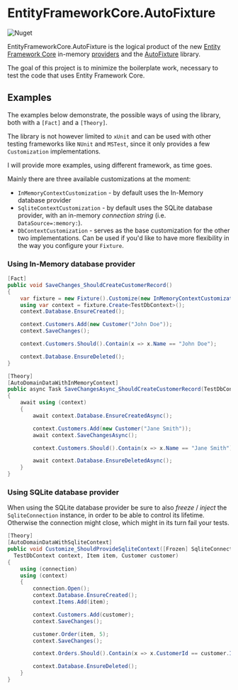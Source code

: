 # EntityFrameworkCore.AutoFixture

![Nuget](https://img.shields.io/nuget/dt/EntityFrameworkCore.AutoFixture?color=blue&label=nuget&logo=nuget)

EntityFrameworkCore.AutoFixture is the logical product of the new [Entity Framework Core](https://docs.microsoft.com/en-us/ef/core/) in-memory [providers](https://docs.microsoft.com/en-us/ef/core/miscellaneous/testing/) and the [AutoFixture](https://github.com/AutoFixture/AutoFixture) library. 

The goal of this project is to minimize the boilerplate work, necessary to test the code that uses Entity Framework Core.

## Examples

The examples below demonstrate, the possible ways of using the library, both with a `[Fact]` and a `[Theory]`.

The library is not however limited to `xUnit` and can be used with other testing frameworks like `NUnit` and `MSTest`, since it only provides a few `Customization` implementations.

I will provide more examples, using different framework, as time goes.

Mainly there are three available customizations at the moment:

- `InMemoryContextCustomization` - by default uses the In-Memory database provider
- `SqliteContextCustomization` - by default uses the SQLite database provider, with an in-memory *connection string* (i.e. `DataSource=:memory:`).
- `DbContextCustomization` - serves as the base customization for the other two implementations.
  Can be used if you'd like to have more flexibility in the way you configure your `Fixture`.

### Using In-Memory database provider

```csharp
[Fact]
public void SaveChanges_ShouldCreateCustomerRecord()
{
    var fixture = new Fixture().Customize(new InMemoryContextCustomization());
    using var context = fixture.Create<TestDbContext>();
    context.Database.EnsureCreated();

    context.Customers.Add(new Customer("John Doe"));
    context.SaveChanges();

    context.Customers.Should().Contain(x => x.Name == "John Doe");

    context.Database.EnsureDeleted();
}

[Theory]
[AutoDomainDataWithInMemoryContext]
public async Task SaveChangesAsync_ShouldCreateCustomerRecord(TestDbContext context)
{
    await using (context)
    {
        await context.Database.EnsureCreatedAsync();

        context.Customers.Add(new Customer("Jane Smith"));
        await context.SaveChangesAsync();

        context.Customers.Should().Contain(x => x.Name == "Jane Smith");

        await context.Database.EnsureDeletedAsync();
    }
}
```

### Using SQLite database provider

When using the SQLite database provider be sure to also *freeze* / *inject* the `SqliteConnection` instance, in order to be able to control its lifetime.
Otherwise the connection might close, which might in its turn fail your tests.

```csharp
[Theory]
[AutoDomainDataWithSqliteContext]
public void Customize_ShouldProvideSqliteContext([Frozen] SqliteConnection connection,
  TestDbContext context, Item item, Customer customer)
{
    using (connection)
    using (context)
    {
        connection.Open();
        context.Database.EnsureCreated();
        context.Items.Add(item);

        context.Customers.Add(customer);
        context.SaveChanges();

        customer.Order(item, 5);
        context.SaveChanges();

        context.Orders.Should().Contain(x => x.CustomerId == customer.Id && x.ItemId == item.Id);

        context.Database.EnsureDeleted();
    }
}
```
